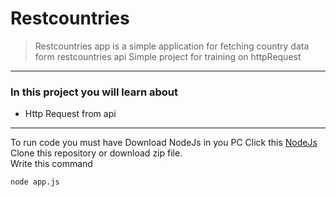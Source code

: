 
# Restcountries

> Restcountries app is a simple application for fetching country data form restcountries api 
Simple project for training on httpRequest

****
### In this project you will learn about

  * Http Request from api

--------

To run code you must have Download NodeJs in you PC Click this [NodeJs](https://nodejs.org/en/ "https://nodejs.org/en/")    
Clone this repository or download zip file.    
Write this command    
```
node app.js
```
